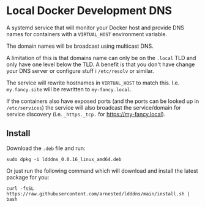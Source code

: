 # Local Docker Development DNS

A systemd service that will monitor your Docker host and provide
DNS names for containers with a `VIRTUAL_HOST` environment variable.

The domain names will be broadcast using multicast DNS.

A limitation of this is that domains name can only be on the `.local`
TLD and only have one level below the TLD. A benefit is that you don't
have change your DNS server or configure stuff i `/etc/resolv` or
similar.

The service will rewrite hostnames in `VIRTUAL_HOST` to match
this. I.e. `my.fancy.site` will be rewritten to `my-fancy.local`.

If the containers also have exposed ports (and the ports can be looked
up in `/etc/services`) the service will also broadcast the
service/domain for service discovery (i.e. `_https._tcp.` for
https://my-fancy.local).

## Install

Download the `.deb` file and run:

```console
sudo dpkg -i ldddns_0.0.16_linux_amd64.deb
```

Or just run the following command which will download and install the
latest package for you:

```console
curl -fsSL https://raw.githubusercontent.com/arnested/ldddns/main/install.sh | bash
```
